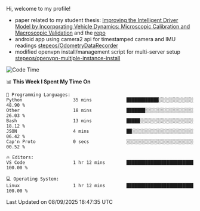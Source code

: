 Hi, welcome to my profile!

* paper related to my student thesis: [Improving the Intelligent Driver Model by Incorporating Vehicle Dynamics: Microscopic Calibration and Macroscopic Validation](https://doi.org/10.48550/arXiv.2408.03722) and the [repo](https://github.com/stepeos/pycarmodel_calibration)
* android app using camera2 api for timestamped camera and IMU readings [stepeos/OdometryDataRecorder](https://github.com/stepeos/OdometryDataRecorder)
* modified openvpn install/management script for multi-server setup [stepeos/openvpn-multiple-instance-install](https://github.com/stepeos/openvpn-multiple-instance-install)

<!--START_SECTION:waka-->
![Code Time](http://img.shields.io/badge/Code%20Time-2%2C179%20hrs%2053%20mins-blue)

📊 **This Week I Spent My Time On** 

```text
💬 Programming Languages: 
Python                   35 mins             ████████████░░░░░░░░░░░░░   48.90 % 
Other                    18 mins             ███████░░░░░░░░░░░░░░░░░░   26.03 % 
Bash                     13 mins             █████░░░░░░░░░░░░░░░░░░░░   18.12 % 
JSON                     4 mins              ██░░░░░░░░░░░░░░░░░░░░░░░   06.42 % 
Cap'n Proto              0 secs              ░░░░░░░░░░░░░░░░░░░░░░░░░   00.52 % 

🔥 Editors: 
VS Code                  1 hr 12 mins        █████████████████████████   100.00 % 

💻 Operating System: 
Linux                    1 hr 12 mins        █████████████████████████   100.00 % 
```


 Last Updated on 08/09/2025 18:47:35 UTC
<!--END_SECTION:waka-->
